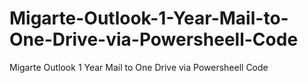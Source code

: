 # Migarte-Outlook-1-Year-Mail-to-One-Drive-via-Powersheell-Code
Migarte Outlook 1 Year Mail  to One Drive via Powersheell Code
